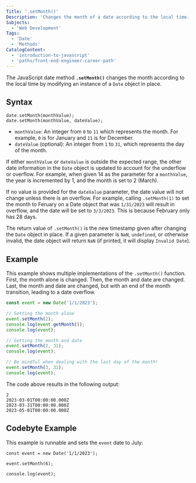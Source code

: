 ```yaml
---
Title: '.setMonth()'
Description: 'Changes the month of a date according to the local time.'
Subjects:
  - 'Web Development'
Tags:
  - 'Date'
  - 'Methods'
CatalogContent:
  - 'introduction-to-javascript'
  - 'paths/front-end-engineer-career-path'
---
```


The JavaScript date method **`.setMonth()`** changes the month according to the local time by modifying an instance of a `Date` object in place.

## Syntax

```pseudo
date.setMonth(monthValue);
date.setMonth(monthValue, dateValue);
```

- `monthValue`: An integer from `0` to `11` which represents the month. For example, `0` is for January and `11` is for December.
- `dateValue` (optional): An integer from `1` to `31`, which represents the day of the month.

If either `monthValue` or `dateValue` is outside the expected range, the other date information in the `Date` object is updated to account for the underflow or overflow. For example, when given 14 as the parameter for a `monthValue`, the year is incremented by 1, and the month is set to 2 (March).

If no value is provided for the `dateValue` parameter, the date value will not change unless there is an overflow. For example, calling `.setMonth(1)` to set the month to Feruary on a Date object that was `1/31/2023` will result in overflow, and the date will be set to `3/3/2023`. This is because February only has 28 days.

The return value of `.setMonth()` is the new timestamp given after changing the `Date` object in place. If a given parameter is `NaN`, `undefined`, or otherwise invalid, the date object will return `NaN` (if printed, it will display `Invalid Date`).

## Example

This example shows multiple implementations of the `.setMonth()` function. First, the month alone is changed. Then, the month and date are changed. Last, the month and date are changed, but with an end of the month transition, leading to a date overflow.

```js
const event = new Date('1/1/2023');

// Setting the month alone
event.setMonth(2);
console.log(event.getMonth());
console.log(event);

// Setting the month and date
event.setMonth(2, 31);
console.log(event);

// Be mindful when dealing with the last day of the month!
event.setMonth(3, 31);
console.log(event);
```

The code above results in the following output:

```shell
2
2023-03-01T00:00:00.000Z
2023-03-31T00:00:00.000Z
2023-05-01T00:00:00.000Z
```

## Codebyte Example

This example is runnable and sets the `event` date to July:

```codebyte/javascript
const event = new Date('1/1/2023');

event.setMonth(6);

console.log(event);
```
